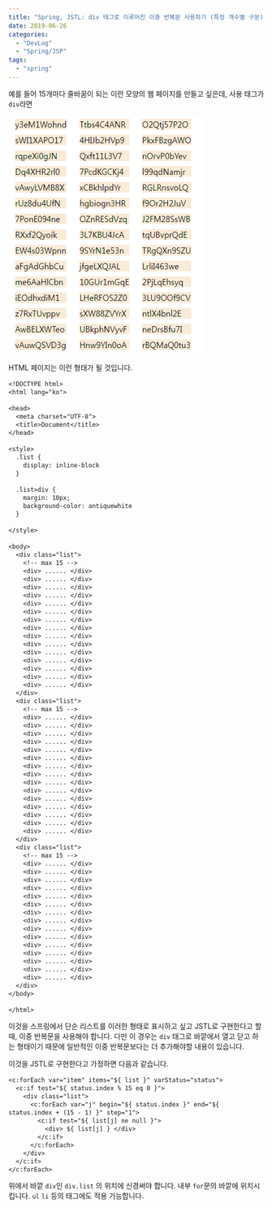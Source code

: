 ```yaml
---
title: "Spring, JSTL: div 태그로 이루어진 이중 반복문 사용하기 (특정 개수별 구분)"
date: 2019-06-26
categories: 
  - "DevLog"
  - "Spring/JSP"
tags: 
  - "spring"
---
```


예를 들어 15개마다 줄바꿈이 되는 이런 모양의 웹 페이지를 만들고 싶은데, 사용 태그가 `div`라면

 ![](/assets/img/wp-content/uploads/2019/06/per15.png)

HTML 페이지는 이런 형태가 될 것입니다.

```
<!DOCTYPE html>
<html lang="ko">

<head>
  <meta charset="UTF-8">
  <title>Document</title>
</head>

<style>
  .list {
    display: inline-block
  }

  .list>div {
    margin: 10px;
    background-color: antiquewhite
  }

</style>

<body>
  <div class="list">
    <!-- max 15 -->
    <div> ...... </div>
    <div> ...... </div>
    <div> ...... </div>
    <div> ...... </div>
    <div> ...... </div>
    <div> ...... </div>
    <div> ...... </div>
    <div> ...... </div>
    <div> ...... </div>
    <div> ...... </div>
    <div> ...... </div>
    <div> ...... </div>
    <div> ...... </div>
    <div> ...... </div>
    <div> ...... </div>
  </div>
  <div class="list">
    <!-- max 15 -->
    <div> ...... </div>
    <div> ...... </div>
    <div> ...... </div>
    <div> ...... </div>
    <div> ...... </div>
    <div> ...... </div>
    <div> ...... </div>
    <div> ...... </div>
    <div> ...... </div>
    <div> ...... </div>
    <div> ...... </div>
    <div> ...... </div>
    <div> ...... </div>
    <div> ...... </div>
    <div> ...... </div>
  </div>
  <div class="list">
    <!-- max 15 -->
    <div> ...... </div>
    <div> ...... </div>
    <div> ...... </div>
    <div> ...... </div>
    <div> ...... </div>
    <div> ...... </div>
    <div> ...... </div>
    <div> ...... </div>
    <div> ...... </div>
    <div> ...... </div>
    <div> ...... </div>
    <div> ...... </div>
    <div> ...... </div>
    <div> ...... </div>
    <div> ...... </div>
  </div>
</body>

</html>
```

이것을 스프링에서 단순 리스트를 이러한 형태로 표시하고 싶고 JSTL로 구현한다고 할 때, 이중 반복문을 사용해야 합니다. 다만 이 경우는 `div` 태그로 바깥에서 열고 닫고 하는 형태이기 때문에 일반적인 이중 반복문보다는 더 추가해야할 내용이 있습니다.

이것을 JSTL로 구현한다고 가정하면 다음과 같습니다.

```
<c:forEach var="item" items="${ list }" varStatus="status">
  <c:if test="${ status.index % 15 eq 0 }">
    <div class="list">
      <c:forEach var="j" begin="${ status.index }" end="${ status.index + (15 - 1) }" step="1">
        <c:if test="${ list[j] ne null }">
          <div> ${ list[j] } </div>
        </c:if>
      </c:forEach>
    </div>
  </c:if>
</c:forEach>
```

위에서 바깥 `div`인 `div.list` 의 위치에 신경써야 합니다. 내부 `for`문의 바깥에 위치시킵니다. `ul` `li` 등의 태그에도 적용 가능합니다.
